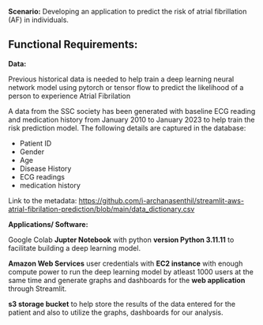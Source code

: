 **Scenario:** Developing an application to predict the risk of atrial fibrillation (AF) in individuals.

## Functional Requirements:

**Data:**

Previous historical data is needed to help train a deep learning neural network model using pytorch or tensor flow to predict the likelihood of a person to experience Atrial Fibrilation 

A data from the SSC society has been generated with baseline ECG reading and medication history from January 2010 to January 2023 to help train the risk prediction model. The following details are captured in the database:
  - Patient ID
  - Gender
  - Age
  - Disease History
  - ECG readings 
  - medication history

Link to the metadata: https://github.com/i-archanasenthil/streamlit-aws-atrial-fibrilation-prediction/blob/main/data_dictionary.csv
    
**Applications/ Software:**

Google Colab **Jupter Notebook** with python **version Python 3.11.11** to facilitate building a deep learning model.

**Amazon Web Services** user credentials with **EC2 instance** with enough compute power to run the deep learning model by atleast 1000 users at the same time and generate graphs and dashboards for the **web application** through Streamlit.

**s3 storage bucket** to help store the results of the data entered for the patient and also to utilize the graphs, dashboards for our analysis.


